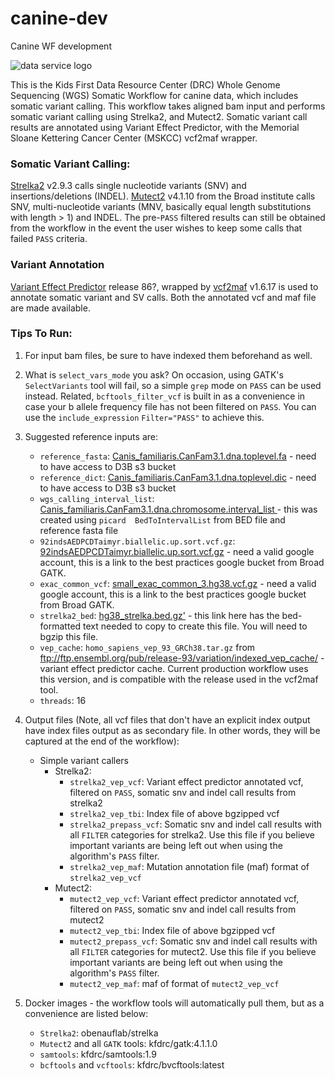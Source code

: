 # canine-dev
Canine WF development

![data service logo](https://encrypted-tbn0.gstatic.com/images?q=tbn:ANd9GcS9BnbvIsTkK3QlSGMDvlgu0tZQJ1q4crMvA-S3fcWfIq6y2d2Y)

This is the Kids First Data Resource Center (DRC) Whole Genome Sequencing (WGS) Somatic Workflow for canine data, which includes somatic variant calling. 
This workflow takes aligned bam input and performs somatic variant calling using Strelka2, and Mutect2.
Somatic variant call results are annotated using Variant Effect Predictor, with the Memorial Sloane Kettering Cancer Center (MSKCC) vcf2maf wrapper.

### Somatic Variant Calling:

[Strelka2](https://github.com/Illumina/strelka) v2.9.3 calls single nucleotide variants (SNV) and insertions/deletions (INDEL).
[Mutect2](https://software.broadinstitute.org/gatk/documentation/tooldocs/4.1.1.0/org_broadinstitute_hellbender_tools_walkers_mutect_Mutect2.php) v4.1.10 from the Broad institute calls SNV, multi-nucleotide variants (MNV, basically equal length substitutions with length > 1) and INDEL.
The pre-`PASS` filtered results can still be obtained from the workflow in the event the user wishes to keep some calls that failed `PASS` criteria.

### Variant Annotation

[Variant Effect Predictor](https://useast.ensembl.org/info/docs/tools/vep/index.html) release 86?, wrapped by [vcf2maf](https://github.com/mskcc/vcf2maf) v1.6.17 is used to annotate somatic variant and SV calls.
Both the annotated vcf and maf file are made available.

### Tips To Run:

1) For input bam files, be sure to have indexed them beforehand as well.

2) What is `select_vars_mode` you ask? On occasion, using GATK's `SelectVariants` tool will fail, so a simple `grep` mode on `PASS` can be used instead.
Related, `bcftools_filter_vcf` is built in as a convenience in case your b allele frequency file has not been filtered on `PASS`.
You can use the `include_expression` `Filter="PASS"` to achieve this.

3) Suggested reference inputs are:

    - `reference_fasta`: [Canis_familiaris.CanFam3.1.dna.toplevel.fa](https://console.cloud.google.com/storage/browser/genomics-public-data/resources/broad/hg38/v0?pli=1) - need to have access to D3B  s3 bucket
    - `reference_dict`: [Canis_familiaris.CanFam3.1.dna.toplevel.dic](https://s3.console.aws.amazon.com/s3/object/bix-dev-data-bucket/references/canine-references/Canis_familiaris.CanFam3.1.dna.toplevel.dict?region=us-east-1&tab=overview) - need to have  access to D3B  s3 bucket
    - `wgs_calling_interval_list`: [Canis_familiaris.CanFam3.1.dna.chromosome.interval_list
](https://cavatica.sbgenomics.com/u/d3b-bixu/dev-canine-workflow/files/5e797425e4b09d9acf762d32/) - this was created using `picard  BedToIntervalList` from BED file and reference fasta file
    - `92indsAEDPCDTaimyr.biallelic.up.sort.vcf.gz`: [92indsAEDPCDTaimyr.biallelic.up.sort.vcf.gz](https://console.cloud.google.com/storage/browser/-gatk-best-practices/somatic-hg38) - need a valid google account, this is a link to the best practices google bucket from Broad GATK.
    - `exac_common_vcf`: [small_exac_common_3.hg38.vcf.gz](https://console.cloud.google.com/storage/browser/gatk-best-practices/somatic-hg38) - need a valid google account, this is a link to the best practices google bucket from Broad GATK.
    - `strelka2_bed`: [hg38_strelka.bed.gz'](https://github.com/Illumina/strelka/blob/v2.9.x/docs/userGuide/README.md#extended-use-cases) - this link here has the bed-formatted text needed to copy to create this file. You will need to bgzip this file.
     - `vep_cache`: `homo_sapiens_vep_93_GRCh38.tar.gz` from ftp://ftp.ensembl.org/pub/release-93/variation/indexed_vep_cache/ - variant effect predictor cache.
     Current production workflow uses this version, and is compatible with the release used in the vcf2maf tool.
     - `threads`: 16

4) Output files (Note, all vcf files that don't have an explicit index output have index files output as as secondary file.  In other words, they will be captured at the end of the workflow):

    - Simple variant callers
        - Strelka2:
            - `strelka2_vep_vcf`: Variant effect predictor annotated vcf, filtered on `PASS`, somatic snv and indel call results from strelka2
            - `strelka2_vep_tbi`: Index file of above bgzipped vcf
            - `strelka2_prepass_vcf`: Somatic snv and indel call results with all `FILTER` categories for strelka2. Use this file if you believe important variants are being left out when using the algorithm's `PASS` filter.
            - `strelka2_vep_maf`: Mutation annotation file (maf) format of `strelka2_vep_vcf`
        - Mutect2:
            - `mutect2_vep_vcf`: Variant effect predictor annotated vcf, filtered on `PASS`, somatic snv and indel call results from mutect2
            - `mutect2_vep_tbi`: Index file of above bgzipped vcf
            - `mutect2_prepass_vcf`: Somatic snv and indel call results with all `FILTER` categories for mutect2. Use this file if you believe important variants are being left out when using the algorithm's `PASS` filter.
            - `mutect2_vep_maf`: maf of format of `mutect2_vep_vcf`


5) Docker images - the workflow tools will automatically pull them, but as a convenience are listed below:
    - `Strelka2`: obenauflab/strelka
    - `Mutect2` and all `GATK` tools: kfdrc/gatk:4.1.1.0
    - `samtools`: kfdrc/samtools:1.9
    - `bcftools` and `vcftools`: kfdrc/bvcftools:latest 

